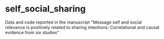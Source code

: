 # self_social_sharing
Data and code reported in the manuscript "Message self and social relevance is positively related to sharing intentions: Correlational and causal evidence from six studies"
